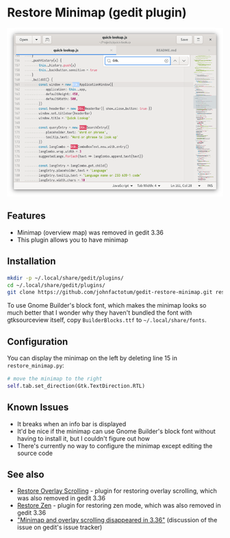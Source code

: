 # Restore Minimap (gedit plugin)

![Screenshot](screenshot.png)

## Features

* Minimap (overview map) was removed in gedit 3.36
* This plugin allows you to have minimap

## Installation
```bash
mkdir -p ~/.local/share/gedit/plugins/
cd ~/.local/share/gedit/plugins/
git clone https://github.com/johnfactotum/gedit-restore-minimap.git restore-minimap
```

To use Gnome Builder's block font, which makes the minimap looks so much better that I wonder why they haven't bundled the font with gtksourceview itself, copy `BuilderBlocks.ttf` to `~/.local/share/fonts`.

## Configuration

You can display the minimap on the left by deleting line 15 in `restore_minimap.py`:
```python
# move the minimap to the right
self.tab.set_direction(Gtk.TextDirection.RTL)
```

## Known Issues
* It breaks when an info bar is displayed
* It'd be nice if the minimap can use Gnome Builder's block font without having to install it, but I couldn't figure out how
* There's currently no way to configure the minimap except editing the source code

## See also
* [Restore Overlay Scrolling](https://github.com/johnfactotum/gedit-restore-overlay-scrolling) - plugin for restoring overlay scrolling, which was also removed in gedit 3.36
* [Restore Zen](https://github.com/johnfactotum/gedit-restore-zen) - plugin for restoring zen mode, which was also removed in gedit 3.36
* ["Minimap and overlay scrolling disappeared in 3.36"](https://gitlab.gnome.org/GNOME/gedit/issues/285) (discussion of the issue on gedit's issue tracker)
